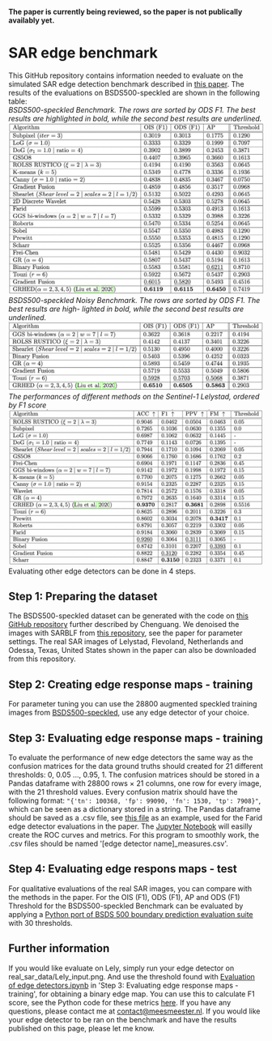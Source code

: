 __The paper is currently being reviewed, so the paper is not publically availably yet.__
# SAR edge benchmark
This GitHub repository contains information needed to evaluate on the simulated SAR edge detection benchmark described in [this paper](paperlink). The results of the evaluations on BSDS500-speckled are shown in the following table:  
_BSDS500-speckled Benchmark. The rows are sorted by ODS F1. The best results are highlighted
in bold, while the second best results are underlined._
![](https://github.com/readmees/SAR_edge_benchmark/blob/main/Denoised%20BSDS500-speckled%20Benchmark.png?raw=true)
_BSDS500-speckled Noisy Benchmark. The rows are sorted by ODS F1. The best results are high-
lighted in bold, while the second best results are underlined._
![](https://github.com/readmees/SAR_edge_benchmark/blob/main/Noisy%20BSDS500-speckled%20Benchmark.png?raw=true)
_The performances of different methods on the Sentinel-1 Lelystad, ordered by F1 score_
![](https://github.com/readmees/SAR_edge_benchmark/blob/main/Lely%20Benchmark.png?raw=true)
Evaluating other edge detectors can be done in 4 steps.

## Step 1: Preparing the dataset
The BSDS500-speckled dataset can be generated with the code on [this GitHub repository](https://github.com/ChenguangTelecom/GRHED) further described by Chenguang. We denoised the images with SARBLF from [this repository](https://github.com/odhondt/ndsar), see the paper for parameter settings. The real SAR images of Lelystad, Flevoland, Netherlands and Odessa, Texas, United States shown in the paper can also be downloaded from this repository.

## Step 2: Creating edge response maps - training
For parameter tuning you can use the 28800 augmented speckled training images from [BSDS500-speckled](https://github.com/ChenguangTelecom/GRHED), use any edge detector of your choice.

## Step 3: Evaluating edge response maps - training
To evaluate the performance of new edge detectors the same way as the confusion matrices for the data ground truths should created for 21 different thresholds: 0, 0.05 ..., 0.95, 1. The confusion matrices should be stored in a Pandas dataframe with 28800 rows × 21 columns, one row for every image, with the 21 threshold values. Every confusion matrix should have the following format: ```"{'tn': 100368, 'fp': 99090, 'fn': 1530, 'tp': 7908}"```, which can be seen as a dictionary stored in a string. The Pandas dataframe should be saved as a .csv file, see [this file](https://github.com/readmees/SAR_edge_benchmark/blob/main/confusion_matrices/farid_measures.csv) as an example, used for the Farid edge detector evaluations in the paper.  The [Jupyter Notebook](https://github.com/readmees/SAR_edge_benchmark/blob/main/Evaluation%20of%20edge%20detectors.ipynb) will easilly create the ROC curves and metrics. For this program to smoothly work, the .csv files should be named '\[edge detector name\]\_measures.csv'.

## Step 4: Evaluating edge respons maps - test
For qualitative evaluations of the real SAR images, you can compare with the methods in the paper. For the OIS (F1), ODS (F1), AP and ODS (F1) Threshold for the BSDS500-speckled Benchmark can be evaluated by applying a [Python port of BSDS 500 boundary prediction evaluation suite](https://github.com/Britefury/py-bsds500.git) with 30 thresholds.

## Further information
If you would like evaluate on Lely, simply run your edge detector on real_sar_data/Lely_input.png. And use the threshold found with [Evaluation of edge detectors.ipynb](https://github.com/readmees/SAR_edge_benchmark/blob/main/Evaluation%20of%20edge%20detectors.ipynb) in 'Step 3: Evaluating edge response maps - training', for obtaining a binary edge map. You can use this to calculate F1 score, see the Python code for these metrics [here](https://raw.githubusercontent.com/readmees/SAR_edge_benchmark/main/utils_confusion_matrix_analyser.py).
If you have any questions, please contact me at contact@meesmeester.nl. If you would like your edge detector to be ran on the benchmark and have the results published on this page, please let me know. 
